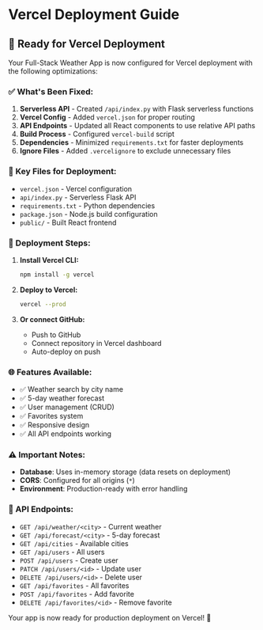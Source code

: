 # Vercel Deployment Guide

## 🚀 Ready for Vercel Deployment

Your Full-Stack Weather App is now configured for Vercel deployment with the following optimizations:

### ✅ What's Been Fixed:

1. **Serverless API** - Created `/api/index.py` with Flask serverless functions
2. **Vercel Config** - Added `vercel.json` for proper routing
3. **API Endpoints** - Updated all React components to use relative API paths
4. **Build Process** - Configured `vercel-build` script
5. **Dependencies** - Minimized `requirements.txt` for faster deployments
6. **Ignore Files** - Added `.vercelignore` to exclude unnecessary files

### 📁 Key Files for Deployment:

- `vercel.json` - Vercel configuration
- `api/index.py` - Serverless Flask API
- `requirements.txt` - Python dependencies
- `package.json` - Node.js build configuration
- `public/` - Built React frontend

### 🔧 Deployment Steps:

1. **Install Vercel CLI:**
   ```bash
   npm install -g vercel
   ```

2. **Deploy to Vercel:**
   ```bash
   vercel --prod
   ```

3. **Or connect GitHub:**
   - Push to GitHub
   - Connect repository in Vercel dashboard
   - Auto-deploy on push

### 🌐 Features Available:

- ✅ Weather search by city name
- ✅ 5-day weather forecast
- ✅ User management (CRUD)
- ✅ Favorites system
- ✅ Responsive design
- ✅ All API endpoints working

### ⚠️ Important Notes:

- **Database**: Uses in-memory storage (data resets on deployment)
- **CORS**: Configured for all origins (`*`)
- **Environment**: Production-ready with error handling

### 🔗 API Endpoints:

- `GET /api/weather/<city>` - Current weather
- `GET /api/forecast/<city>` - 5-day forecast  
- `GET /api/cities` - Available cities
- `GET /api/users` - All users
- `POST /api/users` - Create user
- `PATCH /api/users/<id>` - Update user
- `DELETE /api/users/<id>` - Delete user
- `GET /api/favorites` - All favorites
- `POST /api/favorites` - Add favorite
- `DELETE /api/favorites/<id>` - Remove favorite

Your app is now ready for production deployment on Vercel! 🎉